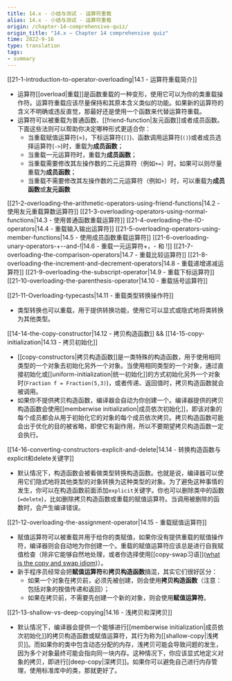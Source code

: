```yaml
---
title: 14.x - 小结与测试 - 运算符重载
alias: 14.x - 小结与测试 - 运算符重载
origin: /chapter-14-comprehensive-quiz/
origin_title: "14.x — Chapter 14 comprehensive quiz"
time: 2022-9-16
type: translation
tags:
- summary
---
```


[[21-1-introduction-to-operator-overloading|14.1 - 运算符重载简介]]
- 运算符[[overload|重载]]是函数重载的一种变形，使用它可以为你的类重载操作符。运算符重载应该尽量保持和其原本含义类似的功能。如果新的运算符的含义不明确或违反直觉，那最好还是使用一个函数来代替运算符重载。
- 运算符可以被重载为普通函数、[[friend-function|友元函数]]或者成员函数。下面这些法则可以帮助你决定哪种形式更适合你：
	- 当重载赋值运算符(=)，下标运算符(`[]`)、函数调用运算符(`()`)或者成员选择运算符(`->`)时，重载为**成员函数**；
	- 当重载一元运算符时，重载为**成员函数**；
	- 当重载需要修改其左操作数的二元运算符（例如`+=`）时，如果可以则尽量重载为**成员函数**；
	- 当重载不需要修改其左操作数的二元运算符（例如`+`）时，可以重载为**成员函数**或**友元函数**

[[21-2-overloading-the-arithmetic-operators-using-friend-functions|14.2 - 使用友元重载算数运算符]]
[[21-3-overloading-operators-using-normal-functions|14.3 - 使用普通函数重载运算符]]
[[21-4-overloading-the-IO-operators|14.4 - 重载输入输出运算符]]
[[21-5-overloading-operators-using-member-functions|14.5 - 使用成员函数重载运算符]]
[[21-6-overloading-unary-operators-+--and-!|14.6 - 重载一元运算符+，- 和 !]]
[[21-7-overloading-the-comparison-operators|14.7 - 重载比较运算符]]
[[21-8-overloading-the-increment-and-decrement-operators|14.8 - 重载递增递减运算符]]
[[21-9-overloading-the-subscript-operator|14.9 - 重载下标运算符]]
[[21-10-overloading-the-parenthesis-operator|14.10 - 重载括号运算符]]

[[21-11-Overloading-typecasts|14.11 - 重载类型转换操作符]]
- 类型转换也可以重载，用于提供转换功能，使用它可以显式或隐式地将类转换为其他类型。

[[14-14-the-copy-constructor|14.12 - 拷贝构造函数]] && [[14-15-copy-initialization|14.13 - 拷贝初始化]]
- [[copy-constructors|拷贝构造函数]]是一类特殊的构造函数，用于使用相同类型的一个对象去初始化另外一个对象。当使用相同类型的一个对象，通过直接初始化或[[uniform-initialization|统一初始化]]的方式初始化另外一个对象时(`Fraction f = Fraction(5,3)`)，或者传递、返回值时，拷贝构造函数就会被调用。
- 如果你不提供拷贝构造函数，编译器会自动为你创建一个。编译器提供的拷贝构造函数会使用[[memberwise initialization|成员依次初始化]]，即该对象的每个成员都会从用于初始化它的对象的每个成员依次拷贝。拷贝构造函数可能会出于优化的目的被省略，即使它有副作用，所以不要期望拷贝构造函数一定会执行。

[[14-16-converting-constructors-explicit-and-delete|14.14 - 转换构造函数与explicit和delete关键字]]
- 默认情况下，构造函数会被看做类型转换构造函数。也就是说，编译器可以使用它们隐式地将其他类型的对象转换为这种类型的对象。为了避免这种事情的发生，你可以在构造函数前面添加`explicit`关键字。你也可以删除类中的函数(`=delete`)，比如删除拷贝构造函数或重载的赋值运算符。当调用被删除的函数时，会产生编译错误。

[[21-12-overloading-the-assignment-operator|14.15 - 重载赋值运算符]]
- 赋值运算符可以被重载并用于给你的类赋值，如果你没有提供重载的赋值操作符，编译器则会自动地为你创建一个。重载的赋值运算符应该总是进行自我赋值检查（除非它能够自然地处理，或者你选择使用[[copy-swap习语]]([what is the copy and swap idiom](https://stackoverflow.com/questions/3279543/what-is-the-copy-and-swap-idiom))）。
- 新手程序员经常会把**赋值运算符**和**拷贝构造函数**搞混，其实它们很好区分：
	- 如果一个对象在拷贝前，必须先被创建，则会使用**拷贝构造函数**（注意：包括对象的按值传递和返回）；
	- 如果在拷贝前，不需要先创建一个新的对象，则会使用**赋值运算符**。

[[21-13-shallow-vs-deep-copying|14.16 - 浅拷贝和深拷贝]]
- 默认情况下，编译器会提供一个能够进行[[memberwise initialization|成员依次初始化]]的拷贝构造函数或赋值运算符，其行为称为[[shallow-copy|浅拷贝]]。而如果你的类中包含动态分配的内存，浅拷贝可能会导致问题的发生，因为多个对象最终可能会指向同一块内存。这种情况下，你应该显式地定义对象的拷贝，即进行[[deep-copy|深拷贝]]。如果你可以避免自己进行内存管理，使用标准库中的类，那就更好了。
